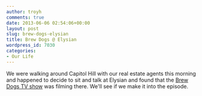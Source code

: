 ```yaml
---
author: troyh
comments: true
date: 2013-06-06 02:54:06+00:00
layout: post
slug: brew-dogs-elysian
title: Brew Dogs @ Elysian
wordpress_id: 7030
categories:
- Our Life
---
```


We were walking around Capitol Hill with our real estate agents this morning and happened to decide to sit and talk at Elysian and found that the [Brew Dogs TV show](http://www.brewdog.com/blog-article/brewdogs-tv-show) was filming there. We'll see if we make it into the episode.
